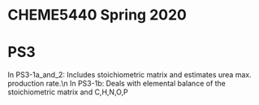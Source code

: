 # CHEME5440 Spring 2020 
# PS3
In PS3-1a_and_2: Includes stoichiometric matrix and estimates urea max. production rate.\n
In PS3-1b: Deals with elemental balance of the stoichiometric matrix and C,H,N,O,P
